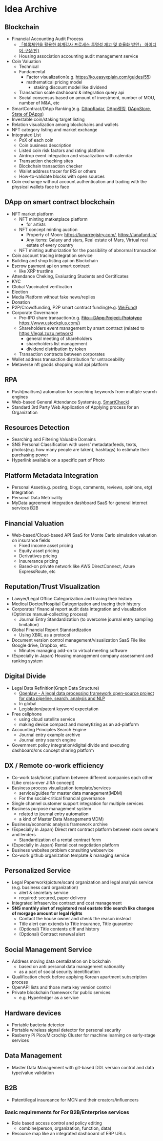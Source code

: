 # Idea Archive


## Blockchain
 - Financial Accounting Audit Process
   - [「블록체인을 활용한 회계감사 프로세스 투명성 제고 및 효율화 방안」 아이디어 구상(안)](https://github.com/tooget/Blockchain-Idea-Archive/blob/master/Financial%20Accounting%20Audit%20Process/%E3%80%8C%EB%B8%94%EB%A1%9D%EC%B2%B4%EC%9D%B8%EC%9D%84%20%ED%99%9C%EC%9A%A9%ED%95%9C%20%ED%9A%8C%EA%B3%84%EA%B0%90%EC%82%AC%20%ED%94%84%EB%A1%9C%EC%84%B8%EC%8A%A4%20%ED%88%AC%EB%AA%85%EC%84%B1%20%EC%A0%9C%EA%B3%A0%20%EB%B0%8F%20%ED%9A%A8%EC%9C%A8%ED%99%94%20%EB%B0%A9%EC%95%88%E3%80%8D%20%EC%95%84%EC%9D%B4%EB%94%94%EC%96%B4%20%EA%B5%AC%EC%83%81(%EC%95%88).md)
   - Housing association accounting audit management service
 - Coin Valuation
   - Technical
   - Fundamental
     - Factor visualization(e.g. https://ko.easyxplain.com/guides/55)
     - mathematical pricing model
       - staking discount model like dividend
   - Transaction scale dashboard & integration query api
   - Social consensus based on amount of investment, number of MOU, number of M&A, etc
 - SmartContract/DApp Ranking(e.g. [DAppRadar](https://dappradar.com), [DApp랭킹](https://www.dapp.com/ranking), [DAppStore](https://dappstore.link/rankings), [State of DApps](https://www.stateofthedapps.com/rankings))
 - Investable coin/staking target listing
 - Relation visualization among blockchains and wallets
 - NFT category listing and market exchange
 - Integrated List
   - PoX of each coin
   - Coin business description
   - Listed coin risk factors and rating platform
   - Airdrop event integration and visualization with calendar
   - Transaction checking sites
   - Blockchain transaction checker
   - Wallet address tracer for IRS or others
   - How-to-validate blocks with open sources
 - Coin exchange without account authentication and trading with the physical wallets face to face

## DApp on smart contract blockchain
 - NFT market platform
   - NFT minting matketplace platform
     - for artists
   - NFT concept minting auction
     - Property of Moon: https://lunarregistry.com/, https://lunafund.io/
     - Any items: Galaxy and stars, Real estate of Mars, Virtual real estate of every country
   - NFT minting authorization for the possibility of abnormal transaction
 - Coin account tracing integration service
 - Building and shop listing api on Blockchain
 - Escrow payment api on smart contract
   - like XRP trustline
 - Attendance Cheking, Evaluating Students and Certificates
 - KYC
 - Global Vaccinated verification
 - Election
 - Media Platform without fake news/replies
 - Donation
 - P2P/Crowdfunding, P2P smart contract funding(e.g. [WeiFund](http://weifund.io))
 - Corporate Governance
   - Pre-IPO share transaction(e.g. ~~[Fito - DApp Project, Prototype](https://github.com/tooget/Fito)~~ https://www.ustockplus.com/)
   - Shareholders event management by smart contract (related to https://legal.zuzu.network)
     - general meeting of shareholders
     - shareholders list management
     - dividend distribution by token
   - Transaction contracts between corporates
 - Wallet address transaction distribution for untraceability
 - Metaverse nft goods shopping mall api platform

## RPA
 - Push(mail/sns) automation for searching keywords from multiple search engines
 - Web-based General Attendance System(e.g. [SmartCheck](https://github.com/yunsu246/simple-smart-check))
 - Standard 3rd Party Web Application of Applying process for an Organization

## Resources Detection
 - Searching and Filtering Valuable Domains
 - SNS Personal Classification with users' metadata(feeds, texts, photos(e.g. how many people are taken), hashtags) to estimate their purchasing power
 - Hyperlink available on a specific part of Photo

## Platform Metadata Integration
 - Personal Asset(e.g. posting, blogs, comments, reviews, opinions, etg) Integration
 - Personal Data Metricality
 - MyData agreement integration dashboard SaaS for general internet services B2B

## Financial Valuation
 - Web-based/Cloud-based API SaaS for Monte Carlo simulation valuation on insurance fields
   - Fixed income asset pricing
   - Equity asset pricing
   - Derivatives pricing
   - Insurerance pricing
   - Based-on private network like AWS DirectConnect, Azure ExpressRoute, etc

## Reputation/Trust Visualization
 - Lawyer/Legal Office Categorization and tracing their history
 - Medical Doctor/Hospital Categorization and tracing their history
 - Corporates' financial report audit data integration and visualization (Optimize manual-collecting process)
   - Journal Entry Standardization (to overcome journal entry sampling limitation)
 - Global Financial Report Standardization
   - Using XBRL as a protocol
 - Document version control management/visualization SaaS File like Google drive, Dropbox, etc.
   - Minutes managing add-on to virtual meeting software
 - (Especially in Japan) Housing management company assessment and ranking system

## Digital Divide
 - Legal Data Refinition(Graph Data Structure)
   - [Openlaw - A legal data processing framework open-source project for data pipeline, search, analysis and NLP](https://github.com/tooget/Openlaw)
   - In global
   - Legislation/patent keyword expectation
 - Free cellphone
   - using cloud satellite service
   - making device compact and moneytizing as an ad-platform
 - Accounting Principles Search Engine
   - Journal entry example archive
   - Journal entry search engine
 - Government policy integration/digital divide and executing dashboard/sns concept sharing platform

## DX / Remote co-work efficiency
 - Co-work task/ticket platform between different companies each other (Like cross-over JIRA concept)
 - Business process visualization template/services
   - service/guides for master data management(MDM)
   - For the social-critical financial governance
 - Single channel customer support integration for multiple services
 - Business purpose management system
   - related to journal entry automation
   - a kind of Master Data Management(MDM)
 - Business/economic analysis framework archive
 - (Especially in Japan) Direct rent contract platform between room owners and lenders
   - Standardization of a rental contract form
 - (Especially in Japan) Rental cost negotiation platform
 - Business websites problem consulting webservice
 - Co-work github organization template & managing service

## Personalized Service
 - Legal Paperwork(picture/scan) organization and legal analysis service (e.g. business card organization)
   - alert & secretary service
   - required: secured, paper delivery
 - Integrated infraservice contract and cost management
 - **SNS monthly alert of registered real eastate title search like changes of morgage amount or legal rights**
   - Contact the house owner and check the reason instead
   - Title alert can extends to Title insurance, Title guarantee
   - (Optional) Title contents diff and history
   - (Optional) Contract renewal alert

## Social Management Service
 - Address moving data centalization on blockchain
   - based on anti personal data management nationality
   - as a part of social security identification
 - Qualification check before applying Korean apartment subscription process
 - OpenAPI lists and those meta key version control
 - Private blockchain framework for public services
   - e.g. Hyperledger as a service

## Hardware devices
 - Portable bacteria detector
 - Portable wireless signal detector for personal security
 - Rasberry Pi Pico/Microchip Cluster for machine learning on early-stage services

## Data Management
 - Master Data Management with git-based DDL version control and data type/value validation

## B2B
 - Patent/legal insureance for MCN and their creators/influencers

### Basic requirements for For B2B/Enterprise services
 - Role based access control and policy editing
   - combine(person, organization, function, data)
 - Resource map like an integrated dashboard of ERP URLs
